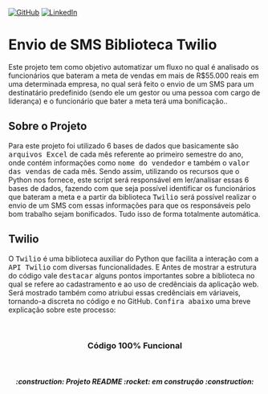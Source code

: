 [![GitHub](https://img.shields.io/github/license/jdeveloperanalyst/Analise-de-Dados)](https://github.com/jdeveloperanalyst/Analise-de-Dados/blob/master/LICENSE)
[![LinkedIn](https://img.shields.io/badge/-LinkedIn-05122A?style=flat&logo=linkedin)](https://www.linkedin.com/in/jonatas-silva-dev-6a6f6e/)
# Envio de SMS Biblioteca Twilio

Este projeto tem como objetivo automatizar um fluxo no qual é analisado os funcionários que bateram a meta de vendas em mais de R$55.000 reais em uma determinada empresa, no qual será feito o envio de um SMS para um destinatário predefinido (sendo ele um gestor ou uma pessoa com cargo de liderança) e o funcionário que bater a meta terá uma bonificação..
<br>

## Sobre o Projeto

Para este projeto foi utilizado 6 bases de dados que basicamente são <kbd>arquivos Excel</kbd> de cada mês referente ao primeiro semestre do ano, onde contém informações como <kbd>nome do vendedor</kbd> e também o <kbd>valor das vendas</kbd> de cada mês. Sendo assim, utilizando os recursos que o Python nos fornece, este script será responsável em ler/analisar essas 6 bases de dados, fazendo com que seja possível identificar os funcionários que bateram a meta e a partir da biblioteca <kbd>Twilio</kbd> será possível realizar o envio de um SMS com essas informações para que os responsáveis pelo bom trabalho sejam bonificados. Tudo isso de forma totalmente automática.

## Twilio

O <kbd>Twilio</kbd> é uma biblioteca auxiliar do Python que facilita a interação com a <kbd>API Twilio</kbd> com diversas funcionalidades. E Antes de mostrar a estrutura do código vale <kbd>destacar</kbd> alguns pontos importantes sobre a biblioteca no qual se refere ao cadastramento e ao uso de credênciais da aplicação web. Será mostrado também como atriubui essas credênciais em váriaveis, tornando-a discreta no código e no GitHub. <kbd>Confira abaixo</kbd> uma breve explicação sobre este processo:

<br>
<h3 align="center">
Código 100% Funcional
</h3>

<br>
<h5 align="center">
  :construction: Projeto README :rocket: em construção :construction:
</h5>

